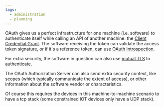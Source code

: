 ```yaml
---
tags:
  - administration
  - planning
---
```


OAuth gives us a perfect infrastructure for one machine (i.e. software) to
authenticate itself while calling an API of another machine:
the [Client Credential Grant](https://www.rfc-editor.org/rfc/rfc6749#section-4.4).
The software receiving the token can validate the access token signature, or
if it's a reference token, can use [OAuth Introspection](https://datatracker.ietf.org/doc/html/rfc7662).

For extra security, the software in question can also use [mutual TLS](https://www.rfc-editor.org/rfc/rfc8705.html) to authenticate.

The OAuth Authorization Server can also send extra security context, like scopes
(which typically communicate the extent of access), or other information about
the software vendor or characteristics.

Of course this requires the devices in this machine-to-machine scenario to have
a tcp stack (some constrained IOT devices only have a UDP stack).
